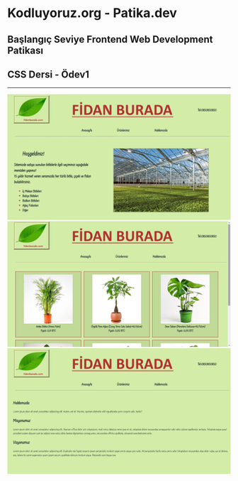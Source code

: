 # Kodluyoruz.org - Patika.dev
## Başlangıç Seviye Frontend Web Development Patikası
## CSS Dersi - Ödev1
---
![](images/anasayfa.jpg)
![](images/urunlerimiz.jpg)
![](images/hakkimizda.jpg)

